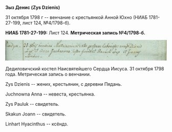 **Зыз Денис (Zys Dzienis)**

31 октября 1798 г -- венчание с крестьянкой Анной Юхно (НИАБ
1781-27-199, лист 124, №4/1798-б).

**НИАБ 1781-27-199:** Лист 124. **Метрическая запись №4/1798-б.**

![](./media/06d10caf677448bd76404b2b90a2e83f27b18016.png)

Дедиловичский костел Наисвятейшего Сердца Иисуса. 31 октября 1798 года.
Метрическая запись о венчании.

Zys Dzienis -- жених, крестьянин, с деревни Пядань.

Juchnowna Anna -- невеста, крестьянка.

Zys Pauluk -- свидетель.

Skakun Joann -- свидетель.

Linhart Hyacinthus -- ксёндз.
